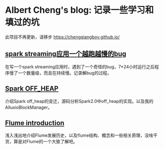 # Albert Cheng's blog: 记录一些学习和填过的坑
此项目不再更新，请移步 https://chengqiangboy.github.io/
## [spark streaming应用一个越跑越慢的bug](./spark/a-bug-in-streaming-app.md)
在写一个spark streaming应用时，遇到了一个奇怪的bug，7*24小时运行之后程序慢了一个数量级，而且在持续慢。记录解bug的过程。
## [Spark OFF_HEAP](./spark/spark-off_heap.md)
介绍Spark off_heap的变迁，源码分析Spark2.0中off_heap的实现。以及我的AlluxioBlockManager。
## [Flume introduction](./flume/flume-introduce.md)
浅入浅出地介绍Flume发展历史，以及flume结构、概念和一些相关原理，没啥干货，算是对Flume的一个大致了解吧。
